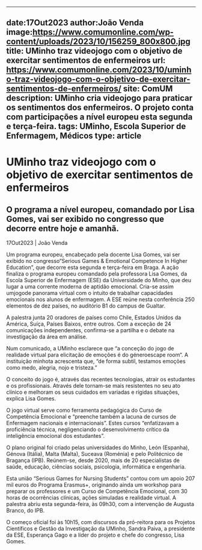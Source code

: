 
---
date:17Out2023
author:João Venda
image:https://www.comumonline.com/wp-content/uploads/2023/10/156259_800x800.jpg
title: UMinho traz videojogo com o objetivo de exercitar sentimentos de enfermeiros
url: https://www.comumonline.com/2023/10/uminho-traz-videojogo-com-o-objetivo-de-exercitar-sentimentos-de-enfermeiros/
site: ComUM
description: UMinho cria videojogo para praticar os sentimentos dos enfermeiros. O projeto conta com participações a nível europeu esta segunda e terça-feira.
tags: UMinho, Escola Superior de Enfermagem, Médicos
type: article
---


# UMinho traz videojogo com o objetivo de exercitar sentimentos de enfermeiros

## O programa a nível europeu, comandado por Lisa Gomes, vai ser exibido no congresso que decorre entre hoje e amanhã.

17Out2023 | João Venda

Um programa europeu, encabeçado pela docente Lisa Gomes, vai ser exibido no congresso“Serious Games & Emotional Competence In Higher Education”, que decorre esta segunda e terça-feira em Braga. A ação finaliza o programa europeu comandado pela professora Lisa Gomes, da Escola Superior de Enfermagem (ESE) da Universidade do Minho, que deu lugar a uma corrente moderna de aptidão emocional. Cria-se assim umjogode panorama virtual com o intuito de trabalhar capacidades emocionais nos alunos de enfermagem. A ESE reúne nesta conferência 250 elementos de dez países, no auditório B1 do campus de Gualtar.

A palestra junta 20 oradores de países como Chile, Estados Unidos da América, Suíça, Países Baixos, entre outros. Com a exceção de 24 comunicações independentes, confirma-se a partilha e o debate na investigação da área em análise.

Num comunicado, a UMinho esclarece que “a conceção do jogo de realidade virtual para elicitação de emoções é do géneroescape room“. A instituição minhota acrescenta que, “de forma subtil, testamos emoções como medo, alegria, nojo e tristeza.”

O conceito do jogo é, através das recentes tecnologias, atrair os estudantes e os profissionais. Através dele tornam-se mais resistentes no seu ato clínico e melhoram os seus cuidados em variadas e rígidas situações, explica Lisa Gomes.

O jogo virtual serve como ferramenta pedagógica do Curso de Competência Emocional e “preenche também a lacuna de cursos de Enfermagem nacionais e internacionais”. Estes cursos “enfatizavam a proficiência técnica, negligenciando o desenvolvimento crítico da inteligência emocional dos estudantes”.

O plano original foi criado pelas universidades do Minho, León (Espanha), Génova (Itália), Malta (Malta), Suceava (Roménia) e pelo Politécnico de Bragança (IPB). Reúnem-se, desde 2020, mais de 20 especialistas de saúde, educação, ciências sociais, psicologia, informática e engenharia.

Esta união “Serious Games for Nursing Students” contou com um apoio 207 mil euros do Programa Erasmus+, originando ainda um workshop para preparar os professores e um Curso de Competência Emocional, com 30 horas de ocorrências clínicas, ações simuladas e realidade virtual. A palestra abriu esta segunda-feira, às 09h30, com a intervenção de Augusta Branco, do IPB.

O começo oficial foi às 10h15, com discursos da pró-reitora para os Projetos Científicos e Gestão da Investigação da UMinho, Sandra Paiva, a presidente da ESE, Esperança Gago e a líder do projeto e chefe do congresso, Lisa Gomes.

